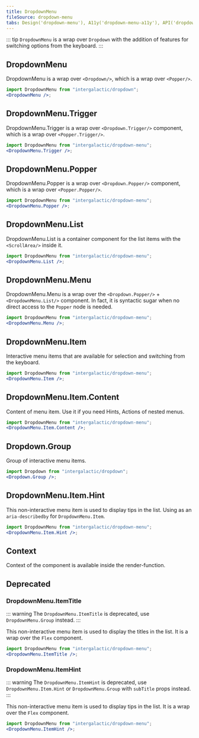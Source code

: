 ```yaml
---
title: DropdownMenu
fileSource: dropdown-menu
tabs: Design('dropdown-menu'), A11y('dropdown-menu-a11y'), API('dropdown-menu-api'), Example('dropdown-menu-code'), Changelog('dropdown-menu-changelog')
---
```


::: tip
`DropdownMenu` is a wrap over `Dropdown` with the addition of features for switching options from the keyboard.
:::

## DropdownMenu

DropdownMenu is a wrap over `<Dropdown/>`, which is a wrap over `<Popper/>`.

```jsx
import DropdownMenu from "intergalactic/dropdown";
<DropdownMenu />;
```

<TypesView type="DropdownMenuProps" :types={...types} />

## DropdownMenu.Trigger

DropdownMenu.Trigger is a wrap over `<Dropdown.Trigger/>` component, which is a wrap over `<Popper.Trigger/>`.

```jsx
import DropdownMenu from "intergalactic/dropdown-menu";
<DropdownMenu.Trigger />;
```

## DropdownMenu.Popper

DropdownMenu.Popper is a wrap over `<Dropdown.Popper/>` component, which is a wrap over `<Popper.Popper/>`.

```jsx
import DropdownMenu from "intergalactic/dropdown-menu";
<DropdownMenu.Popper />;
```

## DropdownMenu.List

DropdownMenu.List is a container component for the list items with the `<ScrollArea/>` inside it.

```jsx
import DropdownMenu from "intergalactic/dropdown-menu";
<DropdownMenu.List />;
```

<TypesView type="DropdownMenuListProps" :types={...types} />

## DropdownMenu.Menu

DropdownMenu.Menu is a wrap over the `<Dropdown.Popper/>` + `<DropdownMenu.List/>` component. In fact, it is syntactic sugar when no direct access to the `Popper` node is needed.

```jsx
import DropdownMenu from "intergalactic/dropdown-menu";
<DropdownMenu.Menu />;
```

## DropdownMenu.Item

Interactive menu items that are available for selection and switching from the keyboard.

```jsx
import DropdownMenu from "intergalactic/dropdown-menu";
<DropdownMenu.Item />;
```

<TypesView type="DropdownMenuItemProps" :types={...types} />

## DropdownMenu.Item.Content

Content of menu item. Use it if you need Hints, Actions of nested menus.

```jsx
import DropdownMenu from "intergalactic/dropdown-menu";
<DropdownMenu.Item.Content />;
```

<TypesView type="DropdownMenuItemHintProps" :types={...types} />

## Dropdown.Group

Group of interactive menu items.

```jsx
import Dropdown from "intergalactic/dropdown";
<Dropdown.Group />;
```

<TypesView type="DropdownGroupProps" :types={...types} />

## DropdownMenu.Item.Hint

This non-interactive menu item is used to display tips in the list. Using as an `aria-describedby` for `DropdownMenu.Item`.

```jsx
import DropdownMenu from "intergalactic/dropdown-menu";
<DropdownMenu.Item.Hint />;
```

<TypesView type="DropdownMenuItemHintProps" :types={...types} />

## Context

Context of the component is available inside the render-function.

<TypesView type="DropdownMenuContext" :types={...types} />

<script setup>import { data as types } from '@types.data.ts';</script>

## Deprecated

### DropdownMenu.ItemTitle

::: warning
The `DropdownMenu.ItemTitle` is deprecated, use `DropdownMenu.Group` instead.
:::

This non-interactive menu item is used to display the titles in the list. It is a wrap over the `Flex` component.

```jsx
import DropdownMenu from "intergalactic/dropdown-menu";
<DropdownMenu.ItemTitle />;
```

<TypesView type="DropdownMenuItemTitleProps" :types={...types} />

### DropdownMenu.ItemHint

::: warning
The `DropdownMenu.ItemHint` is deprecated, use `DropdownMenu.Item.Hint` or `DropdownMenu.Group` with `subTitle` props instead.
:::

This non-interactive menu item is used to display tips in the list. It is a wrap over the `Flex` component.

```jsx
import DropdownMenu from "intergalactic/dropdown-menu";
<DropdownMenu.ItemHint />;
```

<TypesView type="DropdownMenuItemHintProps" :types={...types} />
